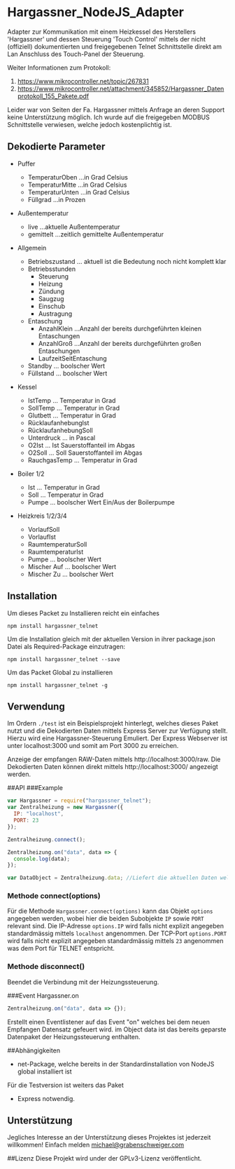 # Hargassner_NodeJS_Adapter

Adapter zur Kommunikation mit einem Heizkessel des Herstellers 'Hargassner' und dessen Steuerung 'Touch Control' mittels der nicht (offiziell) dokumentierten und freigegebenen Telnet Schnittstelle direkt am Lan Anschluss des Touch-Panel der Steuerung.

Weiter Informationen zum Protokoll:

1. https://www.mikrocontroller.net/topic/267831
2. https://www.mikrocontroller.net/attachment/345852/Hargassner_Datenprotokoll_155_Pakete.pdf

Leider war von Seiten der Fa. Hargassner mittels Anfrage an deren Support keine Unterstützung möglich.
Ich wurde auf die freigegeben MODBUS Schnittstelle verwiesen, welche jedoch kostenplichtig ist.

## Dekodierte Parameter

- Puffer

  - TemperaturOben ...in Grad Celsius
  - TemperaturMitte ...in Grad Celsius
  - TemperaturUnten ...in Grad Celsius
  - Füllgrad ...in Prozen

- Außentemperatur

  - live ...aktuelle Außentemperatur
  - gemittelt ...zeitlich gemittelte Außentemperatur

- Allgemein
  - Betriebszustand ... aktuell ist die Bedeutung noch nicht komplett klar
  - Betriebsstunden
    - Steuerung
    - Heizung
    - Zündung
    - Saugzug
    - Einschub
    - Austragung
  - Entaschung
    - AnzahlKlein ...Anzahl der bereits durchgeführten kleinen Entaschungen
    - AnzahlGroß ...Anzahl der bereits durchgeführten großen Entaschungen
    - LaufzeitSeitEntaschung
  - Standby ... boolscher Wert
  - Füllstand ... boolscher Wert
- Kessel

  - IstTemp ... Temperatur in Grad
  - SollTemp ... Temperatur in Grad
  - Glutbett ... Temperatur in Grad
  - RücklaufanhebungIst
  - RücklaufanhebungSoll
  - Unterdruck ... in Pascal
  - O2Ist ... Ist Sauerstoffanteil im Abgas
  - O2Soll ... Soll Sauerstoffanteil im Abgas
  - RauchgasTemp ... Temperatur in Grad

- Boiler 1/2

  - Ist ... Temperatur in Grad
  - Soll ... Temperatur in Grad
  - Pumpe ... boolscher Wert Ein/Aus der Boilerpumpe

- Heizkreis 1/2/3/4
  - VorlaufSoll
  - VorlaufIst
  - RaumtemperaturSoll
  - RaumtemperaturIst
  - Pumpe ... boolscher Wert
  - Mischer Auf ... boolscher Wert
  - Mischer Zu ... boolscher Wert

## Installation

Um dieses Packet zu Installieren reicht ein einfaches

```
npm install hargassner_telnet
```

Um die Installation gleich mit der aktuellen Version in ihrer package.json Datei als Required-Package einzutragen:

```
npm install hargassner_telnet --save
```

Um das Packet Global zu installieren

```
npm install hargassner_telnet -g
```

## Verwendung

Im Ordern `./test` ist ein Beispielsprojekt hinterlegt, welches dieses Paket nutzt und die Dekodierten Daten mittels Express Server zur Verfügung stellt.
Hierzu wird eine Hargassner-Steuerung Emuliert.
Der Express Webserver ist unter localhost:3000 und somit am Port 3000 zu erreichen.

Anzeige der empfangen RAW-Daten mittels http://localhost:3000/raw.
Die Dekodierten Daten können direkt mittels http://localhost:3000/ angezeigt werden.

##API
###Example

```javascript
var Hargassner = require("hargassner_telnet");
var Zentralheizung = new Hargassner({
  IP: "localhost",
  PORT: 23
});

Zentralheizung.connect();

Zentralheizung.on("data", data => {
  console.log(data);
});

var DataObject = Zentralheizung.data; //Liefert die aktuellen Daten welche aus dem Datensatz extrahiert wurden.
```

### Methode connect(options)

Für die Methode `Hargassner.connect(options)` kann das Objekt `options` angegeben werden, wobei hier die beiden Subobjekte `IP` sowie `PORT` relevant sind.
Die IP-Adresse `options.IP` wird falls nicht explizit angegeben standardmässig mittels `localhost` angenommen.
Der TCP-Port `options.PORT` wird falls nicht explizit angegeben standardmässig mittels `23` angenommen was dem Port für TELNET entspricht.

### Methode disconnect()

Beendet die Verbindung mit der Heizungssteuerung.

###Event Hargassner.on

```javascript
Zentralheizung.on("data", data => {});
```

Erstellt einen Eventlistener auf das Event "on" welches bei dem neuen Empfangen Datensatz gefeuert wird.
im Object data ist das bereits geparste Datenpaket der Heizungssteuerung enthalten.

##Abhängigkeiten

- net-Package, welche bereits in der Standardinstallation von NodeJS global installiert ist

Für die Testversion ist weiters das Paket

- Express
  notwendig.

## Unterstützung

Jegliches Interesse an der Unterstützung dieses Projektes ist jederzeit willkommen!
Einfach melden michael@grabenschweiger.com

##Lizenz
Diese Projekt wird under der GPLv3-Lizenz veröffentlicht.
